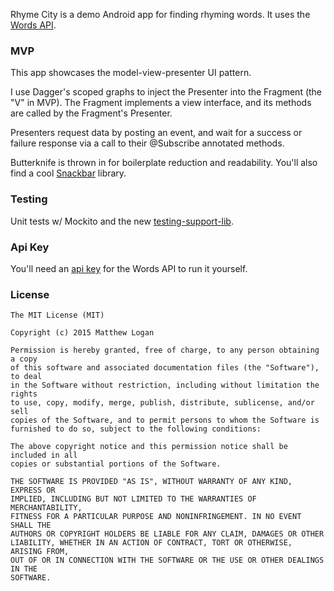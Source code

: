 Rhyme City is a demo Android app for finding rhyming words. It uses the [Words API](https://www.wordsapi.com/).

### MVP

This app showcases the model-view-presenter UI pattern.

I use Dagger's scoped graphs to inject the Presenter into the Fragment (the "V" in MVP). The Fragment implements a view interface, and its methods are called by the Fragment's Presenter.

Presenters request data by posting an event, and wait for a success or failure response via a call to their @Subscribe annotated methods.

Butterknife is thrown in for boilerplate reduction and readability. You'll also find a cool [Snackbar](https://github.com/nispok/snackbar) library.

### Testing

Unit tests w/ Mockito and the new [testing-support-lib](https://developer.android.com/tools/testing-support-library/index.html).

### Api Key

You'll need an [api key](https://www.mashape.com/wordsapi/wordsapi) for the Words API to run it yourself.

### License

```
The MIT License (MIT)

Copyright (c) 2015 Matthew Logan

Permission is hereby granted, free of charge, to any person obtaining a copy
of this software and associated documentation files (the "Software"), to deal
in the Software without restriction, including without limitation the rights
to use, copy, modify, merge, publish, distribute, sublicense, and/or sell
copies of the Software, and to permit persons to whom the Software is
furnished to do so, subject to the following conditions:

The above copyright notice and this permission notice shall be included in all
copies or substantial portions of the Software.

THE SOFTWARE IS PROVIDED "AS IS", WITHOUT WARRANTY OF ANY KIND, EXPRESS OR
IMPLIED, INCLUDING BUT NOT LIMITED TO THE WARRANTIES OF MERCHANTABILITY,
FITNESS FOR A PARTICULAR PURPOSE AND NONINFRINGEMENT. IN NO EVENT SHALL THE
AUTHORS OR COPYRIGHT HOLDERS BE LIABLE FOR ANY CLAIM, DAMAGES OR OTHER
LIABILITY, WHETHER IN AN ACTION OF CONTRACT, TORT OR OTHERWISE, ARISING FROM,
OUT OF OR IN CONNECTION WITH THE SOFTWARE OR THE USE OR OTHER DEALINGS IN THE
SOFTWARE.
```
